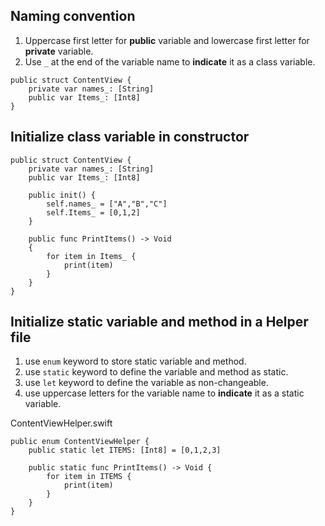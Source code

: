 ## **Naming convention**
1. Uppercase first letter for **public** variable and lowercase first letter for **private** variable.
2. Use `_` at the end of the variable name to **indicate** it as a class variable.

```
public struct ContentView {
    private var names_: [String]
    public var Items_: [Int8]
}
```

## Initialize **class** variable in constructor

```
public struct ContentView {
    private var names_: [String]
    public var Items_: [Int8]
    
    public init() {
        self.names_ = ["A","B","C"]
        self.Items_ = [0,1,2]
    }
    
    public func PrintItems() -> Void
    {
        for item in Items_ {
            print(item)
        }
    }
}
```

## Initialize **static** variable and method in a **Helper file**
1. use `enum` keyword to store static variable and method.
2. use `static` keyword to define the variable and method as static.
3. use `let` keyword to define the variable as non-changeable.
4. use uppercase letters for the variable name to **indicate** it as a static variable.

ContentViewHelper.swift
```
public enum ContentViewHelper {
    public static let ITEMS: [Int8] = [0,1,2,3]
    
    public static func PrintItems() -> Void {
        for item in ITEMS {
            print(item)
        }
    }
}
```
